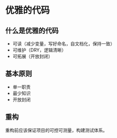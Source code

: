 # 优雅的代码

## 什么是优雅的代码

* 可读（减少变量，写好命名，自文档化，保持一致）
* 可维护（DRY，逻辑清晰）
* 可拓展（开放封闭）

## 基本原则

* 单一职责
* 最少知识
* 开放封闭

## 重构

重构前应该保证项目的可控可测量，构建测试体系。